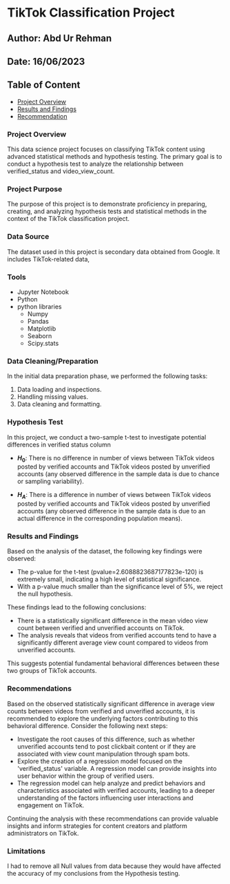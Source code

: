 # TikTok Classification Project

## Author: Abd Ur Rehman

## Date: 16/06/2023

## Table of Content

- [Project Overview](#project-overview)
- [Results and Findings](#results-and-findings)
- [Recommendation](#recommendations)

### Project Overview

This data science project focuses on classifying TikTok content using advanced statistical methods and hypothesis testing. The primary goal is to conduct a hypothesis test to analyze the relationship between verified_status and video_view_count.

### Project Purpose

The purpose of this project is to demonstrate proficiency in preparing, creating, and analyzing hypothesis tests and statistical methods in the context of the TikTok classification project.

### Data Source

The dataset used in this project is secondary data obtained from Google. It includes TikTok-related data,

### Tools

- Jupyter Notebook
- Python
- python libraries
  - Numpy
  - Pandas
  - Matplotlib
  - Seaborn
  - Scipy.stats

### Data Cleaning/Preparation

In the initial data preparation phase, we performed the following tasks:

1. Data loading and inspections.
2. Handling missing values.
3. Data cleaning and formatting.

### Hypothesis Test

In this project, we conduct a two-sample t-test to investigate potential differences in verified status column

- **$H_0$**: There is no difference in number of views between TikTok videos posted by verified accounts and TikTok videos posted by unverified accounts (any observed difference in the sample data is due to chance or sampling variability).

- **$H_A$**: There is a difference in number of views between TikTok videos posted by verified accounts and TikTok videos posted by unverified accounts (any observed difference in the sample data is due to an actual difference in the corresponding population means).

### Results and Findings

Based on the analysis of the dataset, the following key findings were observed:

- The p-value for the t-test (pvalue=2.6088823687177823e-120) is extremely small, indicating a high level of statistical significance.
- With a p-value much smaller than the significance level of 5%, we reject the null hypothesis.

These findings lead to the following conclusions:

- There is a statistically significant difference in the mean video view count between verified and unverified accounts on TikTok.
- The analysis reveals that videos from verified accounts tend to have a significantly different average view count compared to videos from unverified accounts.

This suggests potential fundamental behavioral differences between these two groups of TikTok accounts.

### Recommendations

Based on the observed statistically significant difference in average view counts between videos from verified and unverified accounts, it is recommended to explore the underlying factors contributing to this behavioral difference. Consider the following next steps:

- Investigate the root causes of this difference, such as whether unverified accounts tend to post clickbait content or if they are associated with view count manipulation through spam bots.
- Explore the creation of a regression model focused on the 'verified_status' variable. A regression model can provide insights into user behavior within the group of verified users.
- The regression model can help analyze and predict behaviors and characteristics associated with verified accounts, leading to a deeper understanding of the factors influencing user interactions and engagement on TikTok.

Continuing the analysis with these recommendations can provide valuable insights and inform strategies for content creators and platform administrators on TikTok.

### Limitations

I had to remove all Null values from data because they would have affected the accuracy of my conclusions from the Hypothesis testing.
